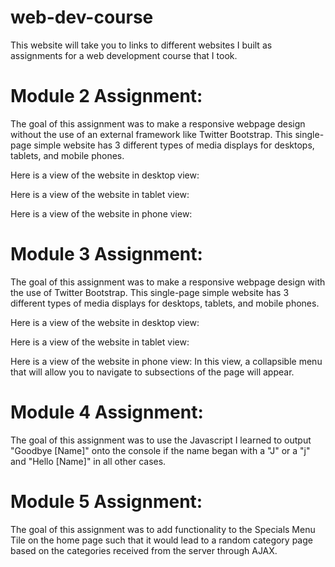# web-dev-course
This website will take you to links to different websites I built as assignments for a web development course that I took.

# Module 2 Assignment:
The goal of this assignment was to make a responsive webpage design without the use of an external framework like Twitter Bootstrap. This single-page simple website has 3 different types of media displays for desktops, tablets, and mobile phones.

Here is a view of the website in desktop view:

Here is a view of the website in tablet view:

Here is a view of the website in phone view:

# Module 3 Assignment:
The goal of this assignment was to make a responsive webpage design with the use of Twitter Bootstrap. This single-page simple website has 3 different types of media displays for desktops, tablets, and mobile phones.

Here is a view of the website in desktop view:

Here is a view of the website in tablet view:

Here is a view of the website in phone view:
In this view, a collapsible menu that will allow you to navigate to subsections of the page will appear.

# Module 4 Assignment:
The goal of this assignment was to use the Javascript I learned to output "Goodbye [Name]" onto the console if the name began with a "J" or a "j" and "Hello [Name]" in all other cases.

# Module 5 Assignment:
The goal of this assignment was to add functionality to the Specials Menu Tile on the home page such that it would lead to a random category page based on the categories received from the server through AJAX.